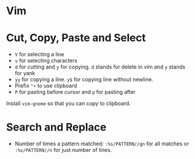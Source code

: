 # Vim

# Cut, Copy, Paste and Select

- `V` for selecting a line
- `v` for selecting characters
- `d` for cutting and `y` for copying. `d` stands for delete in vim and `y` stands for yank
- `yy` for copying a line. `y$` for copying line without newline.
- Prefix `"+` to use clipboard
- `P` for pasting before cursor and `p` for pasting after

Install `vim-gnome` so that you can copy to clipboard.

# Search and Replace

- Number of times a pattern matched: `:%s/PATTERN//gn` for all matches or `:%s/PATTERN//n` for just number of lines.
